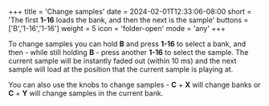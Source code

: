 +++
title = 'Change samples'
date = 2024-02-01T12:33:06-08:00
short = 'The first **1-16** loads the bank, and then the next is the sample'
buttons = ['B','1-16','1-16']
weight = 5
icon = 'folder-open'
mode = 'any'
+++




To change samples you can hold **B** and press **1-16** to select a bank, and then - while still holding **B** - press another **1-16** to select the sample. The current sample will be instantly faded out (within 10 ms) and the next sample will load at the position that the current sample is playing at.

You can also use the knobs to change samples - **C** + **X** will change banks or **C** + **Y** will change samples in the current bank.